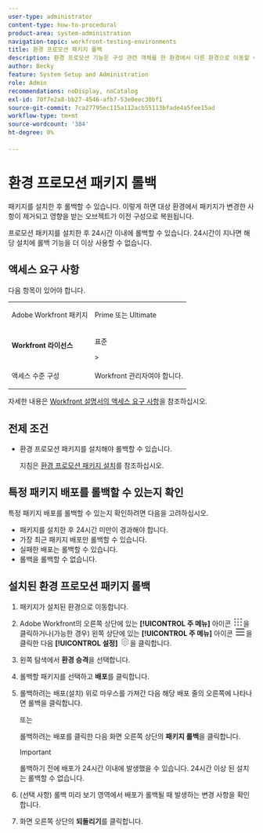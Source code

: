 ```yaml
---
user-type: administrator
content-type: how-to-procedural
product-area: system-administration
navigation-topic: workfront-testing-environments
title: 환경 프로모션 패키지 롤백
description: 환경 프로모션 기능은 구성 관련 객체를 한 환경에서 다른 환경으로 이동할 수 있는 기능을 제공하기 위한 것입니다. 대상 환경에서 설치된 프로모션 패키지를 롤백하는 방법에 대해 알아봅니다.
author: Becky
feature: System Setup and Administration
role: Admin
recommendations: noDisplay, noCatalog
exl-id: 70f7e2a8-bb27-4546-afb7-53e0eec30bf1
source-git-commit: 7ca27795ec115a112acb55113bfade4a5fee15ad
workflow-type: tm+mt
source-wordcount: '384'
ht-degree: 0%

---
```


# 환경 프로모션 패키지 롤백



패키지를 설치한 후 롤백할 수 있습니다. 이렇게 하면 대상 환경에서 패키지가 변경한 사항이 제거되고 영향을 받는 오브젝트가 이전 구성으로 복원됩니다.

프로모션 패키지를 설치한 후 24시간 이내에 롤백할 수 있습니다. 24시간이 지나면 해당 설치에 롤백 기능을 더 이상 사용할 수 없습니다.

## 액세스 요구 사항

다음 항목이 있어야 합니다.

<table>
  <tr>
   <td>Adobe Workfront 패키지
   </td>
   <td> <p>Prime 또는 Ultimate</p>
   </td>
  </tr>
  <tr>
   <td><strong>Workfront 라이선스</strong>
   </td>
   <td> <p>표준</p>&gt;
   </td>
  </tr>
   <tr>
   <td>액세스 수준 구성
   </td>
   <td><p>Workfront 관리자여야 합니다.</p>
   </td>
  </tr>
</table>

자세한 내용은 [Workfront 설명서의 액세스 요구 사항](/help/quicksilver/administration-and-setup/add-users/access-levels-and-object-permissions/access-level-requirements-in-documentation.md)을 참조하십시오.

## 전제 조건

* 환경 프로모션 패키지를 설치해야 롤백할 수 있습니다.

  지침은 [환경 프로모션 패키지 설치](/help/quicksilver/administration-and-setup/set-up-workfront/workfront-testing-environments/environment-promotion-install-package.md)를 참조하십시오.


## 특정 패키지 배포를 롤백할 수 있는지 확인

특정 패키지 배포를 롤백할 수 있는지 확인하려면 다음을 고려하십시오.

* 패키지를 설치한 후 24시간 미만이 경과해야 합니다.
* 가장 최근 패키지 배포만 롤백할 수 있습니다.
* 실패한 배포는 롤백할 수 있습니다.
* 롤백을 롤백할 수 없습니다.


## 설치된 환경 프로모션 패키지 롤백

1. 패키지가 설치된 환경으로 이동합니다.
1. Adobe Workfront의 오른쪽 상단에 있는 **[!UICONTROL 주 메뉴]** 아이콘 ![주 메뉴](/help/_includes/assets/main-menu-icon.png)을 클릭하거나(가능한 경우) 왼쪽 상단에 있는 **[!UICONTROL 주 메뉴]** 아이콘 ![주 메뉴](/help/_includes/assets/main-menu-icon-left-nav.png)을 클릭한 다음 **[!UICONTROL 설정]** ![설정 아이콘](/help/_includes/assets/gear-icon-setup.png)을 클릭합니다.
1. 왼쪽 탐색에서 **환경 승격**&#x200B;을 선택합니다.
1. 롤백할 패키지를 선택하고 **배포**&#x200B;를 클릭합니다.
1. 롤백하려는 배포(설치) 위로 마우스를 가져간 다음 해당 배포 줄의 오른쪽에 나타나면 롤백을 클릭합니다.

   또는

   롤백하려는 배포를 클릭한 다음 화면 오른쪽 상단의 **패키지 롤백**&#x200B;을 클릭합니다.

   >[!IMPORTANT]
   >
   >롤백하기 전에 배포가 24시간 이내에 발생했을 수 있습니다. 24시간 이상 된 설치는 롤백할 수 없습니다.

1. (선택 사항) 롤백 미리 보기 영역에서 배포가 롤백될 때 발생하는 변경 사항을 확인합니다.
1. 화면 오른쪽 상단의 **되돌리기**&#x200B;를 클릭합니다.
